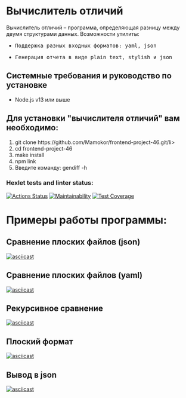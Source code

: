 <h1>Вычислитель отличий</h1>

Вычислитель отличий – программа, определяющая разницу между двумя структурами данных.
Возможности утилиты:

<ul>
  <li><pre>Поддержка разных входных форматов: yaml, json</pre></li>
  <li><pre>Генерация отчета в виде plain text, stylish и json</pre></li>
</ul>

<h2>Системные требования и руководство по установке</h2>
<ul><li>Node.js v13 или выше</li></ul>

<h2>Для установки "вычислителя отличий" вам необходимо:</h2>
    <ol><li>git clone https://github.com/Mamokor/frontend-project-46.git/li>
    <li>cd frontend-project-46</li>
    <li>make install</li>
    <li>npm link</li>
    <li>Введите команду: gendiff -h</li></ol>

### Hexlet tests and linter status:
[![Actions Status](https://github.com/Mamokor/frontend-project-46/workflows/hexlet-check/badge.svg)](https://github.com/Mamokor/frontend-project-46/actions)
[![Maintainability](https://api.codeclimate.com/v1/badges/4b1d73e32a0f84e13efd/maintainability)](https://codeclimate.com/github/Mamokor/frontend-project-46/maintainability)
[![Test Coverage](https://api.codeclimate.com/v1/badges/4b1d73e32a0f84e13efd/test_coverage)](https://codeclimate.com/github/Mamokor/frontend-project-46/test_coverage)

<h1>Примеры работы программы:</h1>

<h2>Сравнение плоских файлов (json)</h2>

[![asciicast](https://asciinema.org/a/eexGmhVyVxqRA7IiP5wSwkGFN.svg)](https://asciinema.org/a/eexGmhVyVxqRA7IiP5wSwkGFN)

<h2>Сравнение плоских файлов (yaml)</h2>

[![asciicast](https://asciinema.org/a/YPPzWlVl2BiP387Q4lfifhwBE.svg)](https://asciinema.org/a/YPPzWlVl2BiP387Q4lfifhwBE)

<h2>Рекурсивное сравнение</h2>

[![asciicast](https://asciinema.org/a/ZwbU3wDZlhx0duy7XHP3BqMwU.svg)](https://asciinema.org/a/ZwbU3wDZlhx0duy7XHP3BqMwU)

<h2>Плоский формат</h2>

[![asciicast](https://asciinema.org/a/sw9Z0gkubTSVPSooMFAWpl0AV.svg)](https://asciinema.org/a/sw9Z0gkubTSVPSooMFAWpl0AV)

<h2>Вывод в json</h2>

[![asciicast](https://asciinema.org/a/HzuiXLJXA49Me4mfwDYiEsCAp.svg)](https://asciinema.org/a/HzuiXLJXA49Me4mfwDYiEsCAp)
